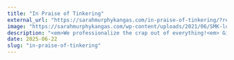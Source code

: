 ```yaml
---
title: "In Praise of Tinkering"
external_url: "https://sarahmurphykangas.com/in-praise-of-tinkering/?ref=krabf.com"
image: "https://sarahmurphykangas.com/wp-content/uploads/2021/06/SMK-logo-blue-300.png"
description: "<em>We professionalize the crap out of everything!<em> Give yourself permission to try things just for fun, without turning every interest into a big project. I like how it reminds us that it’s perfectly fine to be an amateur and just enjoy the process. — <em>via</em> <a href="https://www.susanjeanrobertson.com/links/">Susan Jean Robertson</a>"
date: 2025-06-22
slug: "in-praise-of-tinkering"
---
```




